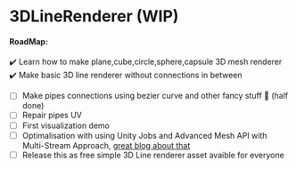 # 3DLineRenderer (WIP)

#### RoadMap:
:heavy_check_mark: Learn how to make plane,cube,circle,sphere,capsule 3D mesh renderer <br>
:heavy_check_mark: Make basic 3D line renderer without connections in between <br>
- [ ] Make pipes connections using bezier curve and other fancy stuff 🤔 (half done)<br>
- [ ] Repair pipes UV 
- [ ] First visualization demo
- [ ] Optimalisation with using Unity Jobs and Advanced Mesh API with Multi-Stream Approach, <a href="https://catlikecoding.com/unity/tutorials/procedural-meshes/creating-a-mesh/">great blog about that</a>
- [ ] Release this as free simple 3D Line renderer asset avaible for everyone 
